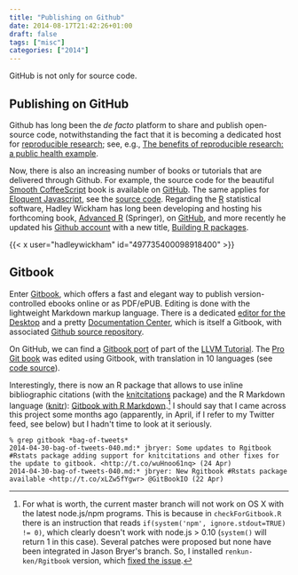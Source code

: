 ```yaml
---
title: "Publishing on Github"
date: 2014-08-17T21:42:26+01:00
draft: false
tags: ["misc"]
categories: ["2014"]
---
```


GitHub is not only for source code.

## Publishing on GitHub

Github has long been the _de facto_ platform to share and publish open-source code, notwithstanding the fact that it is becoming a dedicated host for [reproducible research](http://zmjones.com/git/); see, e.g., [The benefits of reproducible research: a public health example](http://git.io/TEMQ1w).

Now, there is also an increasing number of books or tutorials that are delivered through Github. For example, the source code for the beautiful [Smooth CoffeeScript](http://autotelicum.github.io/Smooth-CoffeeScript/) book is available on [GitHub](https://github.com/autotelicum/Smooth-CoffeeScript). The same applies for [Eloquent Javascript](http://eloquentjavascript.net), see the [source code](https://github.com/marijnh/Eloquent-JavaScript). Regarding the [R](http://r-project.org) statistical software, Hadley Wickham has long been developing and hosting his forthcoming book, [Advanced R](http://adv-r.had.co.nz) (Springer), on [GitHub](https://github.com/hadley/adv-r), and more recently he updated his [Github account](https://github.com/hadley/r-pkgs) with a new title, [Building R packages](http://r-pkgs.had.co.nz).

{{< x user="hadleywickham" id="497735400098918400" >}}

## Gitbook

Enter [Gitbook](https://www.gitbook.io), which offers a fast and elegant way to publish version-controlled ebooks online or as PDF/ePUB. Editing is done with the lightweight Markdown markup language. There is a dedicated [editor for the Desktop](https://www.gitbook.io/#write) and a pretty [Documentation Center](http://help.gitbook.io), which is itself a Gitbook, with associated [Github source repository](https://github.com/GitbookIO/gitbook).

On GitHub, we can find a [Gitbook port](https://github.com/TheThirdOne/llvm-tutorial-gitbook) of part of the [LLVM Tutorial](http://llvm.org/docs/tutorial/LangImpl1.html). The [Pro Git book](http://git-scm.com/book) was edited using Gitbook, with translation in 10 languages (see [code source](https://github.com/progit/progit)).

Interestingly, there is now an R package that allows to use inline bibliographic citations (with the [knitcitations](http://cran.r-project.org/web/packages/knitcitations/index.html) package) and the R Markdown language ([knitr](http://yihui.name/knitr/)): [Gitbook with R Markdown](http://jason.bryer.org/Rgitbook/).[^1] I should say that I came across this project some months ago (apparently, in April, if I refer to my Twitter feed, see below) but I hadn't time to look at it seriously.

```
% grep gitbook *bag-of-tweets*
2014-04-30-bag-of-tweets-040.md:* jbryer: Some updates to Rgitbook #Rstats package adding support for knitcitations and other fixes for the update to gitbook. <http://t.co/wuHnoo61nq> (24 Apr)
2014-04-30-bag-of-tweets-040.md:* jbryer: New Rgitbook #Rstats package
available <http://t.co/xLZw5fYgwr> @GitBookIO (22 Apr)
```

[^1]: For what is worth, the current master branch will not work on OS X with the latest node.js/npm programs. This is because in `checkForGitbook.R` there is an instruction that reads `if(system('npm', ignore.stdout=TRUE) != 0)`, which clearly doesn't work with node.js > 0.10 (`system()` will return 1 in this case). Several patches were proposed but none have been integrated in Jason Bryer's branch. So, I installed `renkun-ken/Rgitbook` version, which [fixed the issue](http://git.io/1zLC0A).
